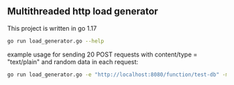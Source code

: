 ## Multithreaded http load generator 
This project is written in go 1.17

```bash
go run load_generator.go --help
```
example usage for sending 20 POST requests with content/type = "text/plain" and random data in each request:
```bash
go run load_generator.go -e "http://localhost:8080/function/test-db" -m POST -c "text/plain" -v -r -n 20
```